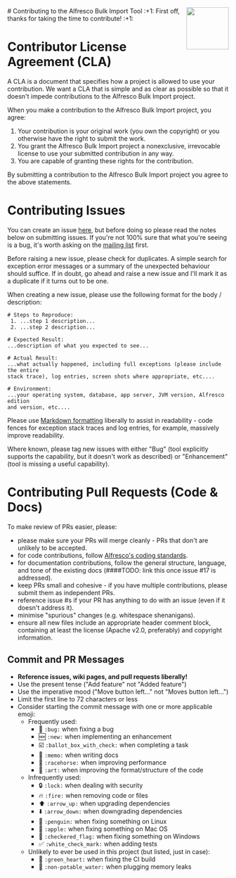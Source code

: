 <img align="right" width="96px" height="96px" src="https://raw.github.com/pmonks/alfresco-bulk-import/master/icon.png">
# Contributing to the Alfresco Bulk Import Tool
:+1: First off, thanks for taking the time to contribute! :+1:

# Contributor License Agreement (CLA)
A CLA is a document that specifies how a project is allowed to use your
contribution.  We want a CLA that is simple and as clear as possible so that it
doesn't impede contributions to the Alfresco Bulk Import project.

When you make a contribution to the Alfresco Bulk Import project, you agree:

1. Your contribution is your original work (you own the copyright) or you
otherwise have the right to submit the work.
2. You grant the Alfresco Bulk Import project a nonexclusive, irrevocable
license to use your submitted contribution in any way.
3. You are capable of granting these rights for the contribution.

By submitting a contribution to the Alfresco Bulk Import project you agree to
the above statements.

# Contributing Issues

You can create an issue [here](https://github.com/pmonks/alfresco-bulk-import/issues),
but before doing so please read the notes below on submitting issues.  If you're
not 100% sure that what you're seeing is a bug, it's worth asking on the
[mailing list](https://groups.google.com/forum/#!forum/alfresco-bulk-filesystem-import)
first.

Before raising a new issue, please check for duplicates.  A simple search for
exception error messages or a summary of the unexpected behaviour should
suffice.  If in doubt, go ahead and raise a new issue and I'll mark it as a
duplicate if it turns out to be one.

When creating a new issue, please use the following format for the body /
description:

```text
# Steps to Reproduce:
 1. ...step 1 description...
 2. ...step 2 description...

# Expected Result:
...description of what you expected to see...

# Actual Result:
...what actually happened, including full exceptions (please include the entire
stack trace), log entries, screen shots where appropriate, etc....

# Environment:
...your operating system, database, app server, JVM version, Alfresco edition
and version, etc....
```

Please use [Markdown formatting](https://help.github.com/articles/github-flavored-markdown/)
liberally to assist in readability - code fences for exception stack traces and
log entries, for example, massively improve readability.

Where known, please tag new issues with either "Bug" (tool explicitly supports
the capability, but it doesn't work as described) or "Enhancement" (tool is
missing a useful capability).

# Contributing Pull Requests (Code & Docs)
To make review of PRs easier, please:

 * please make sure your PRs will merge cleanly - PRs that don't are unlikely to be accepted.
 * for code contributions, follow [Alfresco's coding standards](https://wiki.alfresco.com/wiki/Coding_Standards).
 * for documentation contributions, follow the general structure, language, and
   tone of the existing docs (####TODO: link this once issue #17 is addressed).
 * keep PRs small and cohesive - if you have multiple contributions, please
   submit them as independent PRs.
 * reference issue #s if your PR has anything to do with an issue (even if it
   doesn't address it).
 * minimise "spurious" changes (e.g. whitespace shenanigans).
 * ensure all new files include an appropriate header comment block, containing
   at least the license (Apache v2.0, preferably) and copyright information.

## Commit and PR Messages

* **Reference issues, wiki pages, and pull requests liberally!**
* Use the present tense ("Add feature" not "Added feature")
* Use the imperative mood ("Move button left..." not "Moves button left...")
* Limit the first line to 72 characters or less
* Consider starting the commit message with one or more applicable emoji:
    * Frequently used:
        * :bug: `:bug:` when fixing a bug
        * :new: `:new:` when implementing an enhancement
        * :ballot_box_with_check: `:ballot_box_with_check:` when completing a task
        * :memo: `:memo:` when writing docs
        * :racehorse: `:racehorse:` when improving performance
        * :art: `:art:` when improving the format/structure of the code
    * Infrequently used:
        * :lock: `:lock:` when dealing with security
        * :fire: `:fire:` when removing code or files
        * :arrow_up: `:arrow_up:` when upgrading dependencies
        * :arrow_down: `:arrow_down:` when downgrading dependencies
        * :penguin: `:penguin:` when fixing something on Linux
        * :apple: `:apple:` when fixing something on Mac OS
        * :checkered_flag: `:checkered_flag:` when fixing something on Windows
        * :white_check_mark: `:white_check_mark:` when adding tests
    * Unlikely to ever be used in this project (but listed, just in case):
        * :green_heart: `:green_heart:` when fixing the CI build
        * :non-potable_water: `:non-potable_water:` when plugging memory leaks
